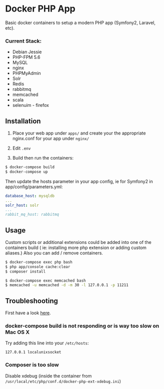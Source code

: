 # Docker PHP App

Basic docker containers to setup a modern PHP app (Symfony2, Laravel, etc).

### Current Stack:
- Debian Jessie
- PHP-FPM 5.6
- MySQL
- nginx
- PHPMyAdmin
- Solr
- Redis
- rabbitmq
- memcached
- scala
- selenuim - firefox

## Installation

1. Place your web app under ```apps/``` and create your the appropriate nginx.conf for your app under ```nginx/``` 

2. Edit ```.env``` 

3. Build then run the containers:

```bash
$ docker-compose build
$ docker-compose up
```

Then update the hosts parameter in your app config, ie for Symfony2 in app/config/parameters.yml:

```yaml
database_host: mysqldb
... 
solr_host: solr
...
rabbit_mq_host: rabbitmq
```


## Usage

Custom scripts or additional extensions could be added into one of the containers build ( ie: installing more php extension or adding custom aliases.) Also you can add / remove containers.

```bash
$ docker-compose exec php bash
$ php app/console cache:clear
$ composer install
```

```bash
$ docker-compose exec memcached bash
$ memcached -u memcached -d -m 30 -l 127.0.0.1 -p 11211
```

## Troubleshooting

First have a look [here](https://docs.docker.com/docker-for-mac/troubleshoot/).

### docker-compose build is not responding or is way too slow on Mac OS X

Try adding this line into your ```/etc/hosts```:

```
127.0.0.1 localunixsocket
```

### Composer is too slow

Disable xdebug (inside the container from ```/usr/local/etc/php/conf.d/docker-php-ext-xdebug.ini```)



